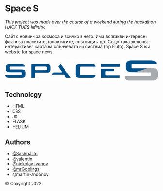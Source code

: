 # Space S

*This project was made over the course of a weekend during the hackathon [HACK TUES Infinity](https://hacktues.com).*

Сайт с новини за космоса и всичко в него. Има всякакви интересни факти за планетите, 
галактиките, спътници и др. Също така включва интерактивна карта на слънчевата ни система (rip Pluto).
Space S is a website for space news.

<img src="static\images\Space_S.png"/>

## Technology

- HTML
- CSS
- JS
- FLASK
- HELIUM

## Authors

- [@SashoJoto](https://github.com/SashoJoto)
- [@valentin](https://github.com/alt-plus-f4/C-Hashtag-infinity)
- [@nickolay-ivanov](https://github.com/nickolay-ivanov)
- [@mrGoblings](https://github.com/mrGoblings)
- [@martin-andonov](https://github.com/Martin-Andonov)

© Copyright 2022. 
